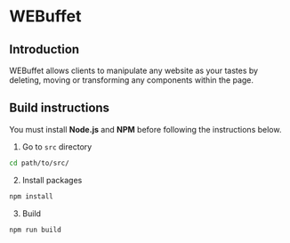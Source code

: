 # WEBuffet

## Introduction
WEBuffet allows clients to manipulate any website as your tastes by deleting, moving or transforming any components within the page.

## Build instructions
You must install **Node.js** and **NPM** before following the instructions below.

1. Go to `src` directory
```bash
cd path/to/src/
```

2. Install packages
```bash
npm install
```

3. Build
```bash
npm run build
```